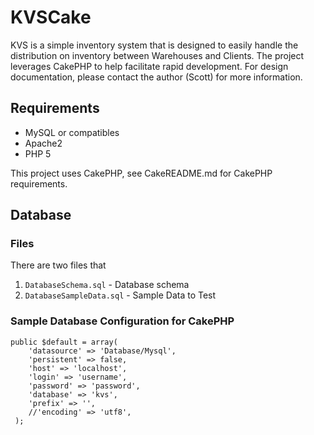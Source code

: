 # KVSCake
KVS is a simple inventory system that is designed to easily handle the distribution on inventory between Warehouses and Clients.  The project leverages CakePHP to help facilitate rapid development.  For design documentation, please contact the author (Scott) for more information.

## Requirements
- MySQL or compatibles
- Apache2
- PHP 5

This project uses CakePHP, see CakeREADME.md for CakePHP requirements.

## Database
### Files 
There are two files that 
1. `DatabaseSchema.sql` - Database schema
2. `DatabaseSampleData.sql` - Sample Data to Test

### Sample Database Configuration for CakePHP
```
public $default = array(
	'datasource' => 'Database/Mysql',
	'persistent' => false,
	'host' => 'localhost',
	'login' => 'username',
	'password' => 'password',
	'database' => 'kvs',
	'prefix' => '',
	//'encoding' => 'utf8',
 );
```

